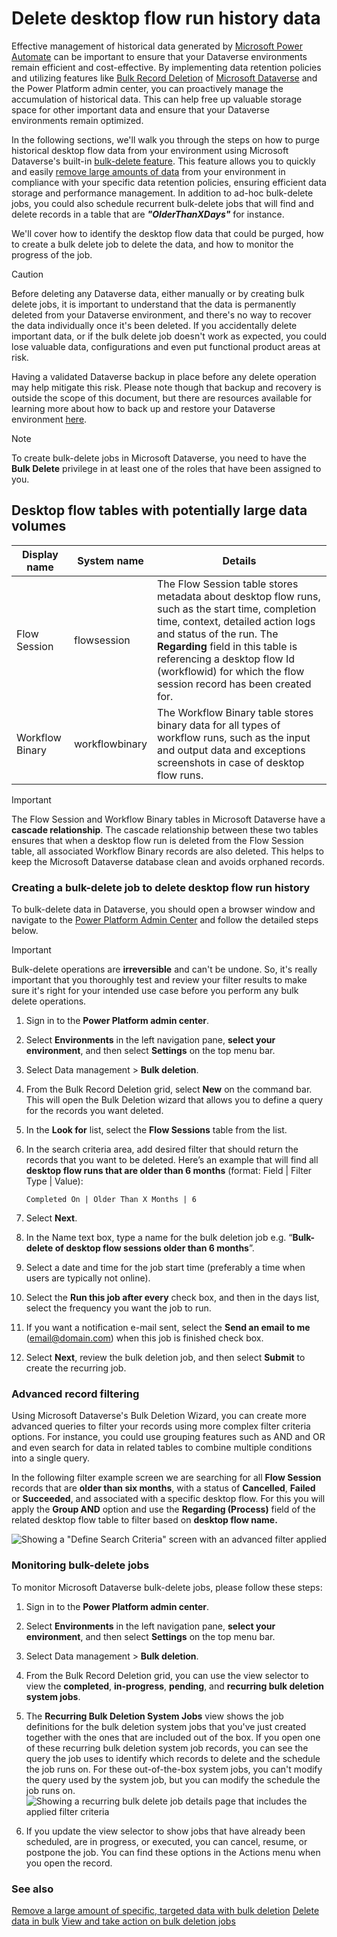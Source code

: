 # Delete desktop flow run history data  

Effective management of historical data generated by [Microsoft Power Automate](https://powerautomate.microsoft.com/) can be important to ensure that your Dataverse environments remain efficient and cost-effective. By implementing data retention policies and utilizing features like [Bulk Record Deletion](https://learn.microsoft.com/power-platform/admin/delete-bulk-records) of [Microsoft Dataverse](https://learn.microsoft.com/power-apps/maker/data-platform/data-platform-intro) and the Power Platform admin center, you can proactively manage the accumulation of historical data. This can help free up valuable storage space for other important data and ensure that your Dataverse environments remain optimized.

In the following sections, we'll walk you through the steps on how to purge historical desktop flow data from your environment using Microsoft Dataverse's built-in [bulk-delete feature](https://learn.microsoft.com/power-platform/admin/delete-bulk-records). This feature allows you to quickly and easily [remove large amounts of data](https://learn.microsoft.com/power-apps/developer/data-platform/delete-data-bulk) from your environment in compliance with your specific data retention policies, ensuring efficient data storage and performance management. In addition to ad-hoc bulk-delete jobs, you could also schedule recurrent bulk-delete jobs that will find and delete records in a table that are ***"OlderThanXDays"*** for instance.

We'll cover how to identify the desktop flow data that could be purged, how to create a bulk delete job to delete the data, and how to monitor the progress of the job.

> [!CAUTION]
> Before deleting any Dataverse data, either manually or by creating bulk delete jobs, it is important to understand that the data is permanently deleted from your Dataverse environment, and there's no way to recover the data individually once it's been deleted. If you accidentally delete important data, or if the bulk delete job doesn't work as expected, you could lose valuable data, configurations and even put functional product areas at risk.
>
> Having a validated Dataverse backup in place before any delete operation may help mitigate this risk. Please note though that backup and recovery is outside the scope of this document, but there are resources available for learning more about how to back up and restore your Dataverse environment [here](https://learn.microsoft.com/power-platform/admin/backup-restore-environments).

> [!NOTE]
> To create bulk-delete jobs in Microsoft Dataverse, you need to have the **Bulk Delete** privilege in at least one of the roles that have been assigned to you.

## Desktop flow tables with potentially large data volumes

| Display name    | System name    | Details                                                      |
| --------------- | -------------- | ------------------------------------------------------------ |
| Flow Session    | flowsession    | The Flow Session table stores metadata about desktop flow runs, such as the start time, completion time, context, detailed action logs and status of the run. The **Regarding** field in this table is referencing a desktop flow Id (workflowid) for which the flow session record has been created for. |
| Workflow Binary | workflowbinary | The Workflow Binary table stores binary data for all types of workflow runs, such as the input and output data and exceptions screenshots in case of desktop flow runs. |

> [!IMPORTANT]
> The Flow Session and Workflow Binary tables in Microsoft Dataverse have a **cascade relationship**. The cascade relationship between these two tables ensures that when a desktop flow run is deleted from the Flow Session table, all associated Workflow Binary records are also deleted. This helps to keep the Microsoft Dataverse database clean and avoids orphaned records.

### Creating a bulk-delete job to delete desktop flow run history

To bulk-delete data in Dataverse, you should open a browser window and navigate to the [Power Platform Admin Center](https://admin.powerplatform.microsoft.com/) and follow the detailed steps below.

> [!IMPORTANT]
> Bulk-delete operations are **irreversible** and can't be undone. So, it's really important that you thoroughly test and review your filter results to make sure it's right for your intended use case before you perform any bulk delete operations.

1. Sign in to the **Power Platform admin center**.

2. Select **Environments** in the left navigation pane, **select your environment**, and then select **Settings** on the top menu bar.

3. Select Data management > **Bulk deletion**.

4. From the Bulk Record Deletion grid, select **New** on the command bar. This will open the Bulk Deletion wizard that allows you to define a query for the records you want deleted.

5. In the **Look for** list, select the **Flow Sessions** table from the list.

6. In the search criteria area, add desired filter that should return the records that you want to be deleted. Here’s an example that will find all **desktop flow runs that are older than 6 months** (format: Field | Filter Type | Value):

   ```Completed On | Older Than X Months | 6```

7. Select **Next**.

8. In the Name text box, type a name for the bulk deletion job e.g. “**Bulk-delete of desktop flow sessions older than 6 months**”.

9. Select a date and time for the job start time (preferably a time when users are typically not online).

10. Select the **Run this job after every** check box, and then in the days list, select the frequency you want the job to run.

11. If you want a notification e-mail sent, select the **Send an email to me** (email@domain.com) when this job is finished check box.

12. Select **Next**, review the bulk deletion job, and then select **Submit** to create the recurring job.

### Advanced record filtering

Using Microsoft Dataverse's Bulk Deletion Wizard, you can create more advanced queries to filter your records using more complex filter criteria options. For instance, you could use grouping features such as AND and OR and even search for data in related tables to combine multiple conditions into a single query.

In the following filter example screen we are searching for all **Flow Session** records that are **older than six months**, with a status of **Cancelled**, **Failed** or **Succeeded**, and associated with a specific desktop flow. For this you will apply the **Group AND** option and use the **Regarding (Process)** field of the related desktop flow table to filter based on **desktop flow name.**

![Showing a "Define Search Criteria" screen with an advanced filter applied](media/delete-desktop-flow-run-history/advanced-filter-criteria-screen.png)

### Monitoring bulk-delete jobs

To monitor Microsoft Dataverse bulk-delete jobs, please follow these steps:

1. Sign in to the **Power Platform admin center**.
2. Select **Environments** in the left navigation pane, **select your environment**, and then select **Settings** on the top menu bar.
3. Select Data management > **Bulk deletion**.
4. From the Bulk Record Deletion grid, you can use the view selector to view the **completed**, **in-progress**, **pending**, and **recurring bulk deletion system jobs**.
5. The **Recurring Bulk Deletion System Jobs** view shows the job definitions for the bulk deletion system jobs that you've just created together with the ones that are included out of the box. If you open one of these recurring bulk deletion system job records, you can see the query the job uses to identify which records to delete and the schedule the job runs on. For these out-of-the-box system jobs, you can't modify the query used by the system job, but you can modify the schedule the job runs on.
   ![Showing a recurring bulk delete job details page that includes the applied filter criteria](media/delete-desktop-flow-run-history/recurring-bulk-deletion-system-job-details.png)

6. If you update the view selector to show jobs that have already been scheduled, are in progress, or executed, you can cancel, resume, or postpone the job. You can find these options in the Actions menu when you open the record.

### See also

[Remove a large amount of specific, targeted data with bulk deletion](https://learn.microsoft.com/power-platform/admin/delete-bulk-records)
[Delete data in bulk](https://learn.microsoft.com/power-apps/developer/data-platform/delete-data-bulk)
[View and take action on bulk deletion jobs](https://learn.microsoft.com/power-platform/admin/view-take-action-bulk-deletion-jobs)
